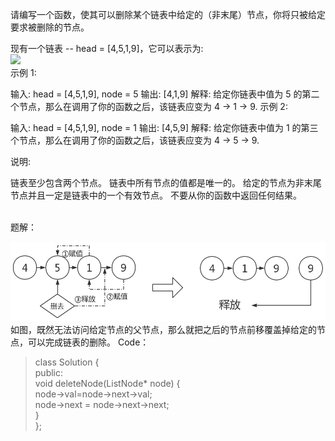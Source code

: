请编写一个函数，使其可以删除某个链表中给定的（非末尾）节点，你将只被给定要求被删除的节点。

现有一个链表 -- head = [4,5,1,9]，它可以表示为:<br>
![](https://assets.leetcode-cn.com/aliyun-lc-upload/uploads/2019/01/19/237_example.png)<br>
示例 1:

输入: head = [4,5,1,9], node = 5
输出: [4,1,9]
解释: 给定你链表中值为 5 的第二个节点，那么在调用了你的函数之后，该链表应变为 4 -> 1 -> 9.
示例 2:

输入: head = [4,5,1,9], node = 1
输出: [4,5,9]
解释: 给定你链表中值为 1 的第三个节点，那么在调用了你的函数之后，该链表应变为 4 -> 5 -> 9.
 

说明:

链表至少包含两个节点。
链表中所有节点的值都是唯一的。
给定的节点为非末尾节点并且一定是链表中的一个有效节点。
不要从你的函数中返回任何结果。

<br>
题解：

![](https://github.com/457251763/LeetCode/blob/master/image/T237.png)
如图，既然无法访问给定节点的父节点，那么就把之后的节点前移覆盖掉给定的节点，可以完成链表的删除。
Code：<br>
>class Solution {<br>public:    <br>void deleteNode(ListNode* node) {        <br>node->val=node->next->val;        <br>node->next = node->next->next;    <br>}<br>};



